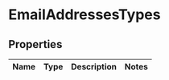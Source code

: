 
# EmailAddressesTypes

## Properties
Name | Type | Description | Notes
------------ | ------------- | ------------- | -------------



